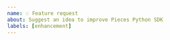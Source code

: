 ```yaml
---
name: 💡 Feature request
about: Suggest an idea to improve Pieces Python SDK
labels: [enhancement]
---
```


<!-- 
Thank you for considering improving this example

Please describe your idea in depth. If you're not sure what to write, imagine the following:
  - How is this important to you? How would you use it?
  - Can you think of any alternatives?
  - Do you have any ideas about how it can be implemented? Are you willing/able to implement it? Do you need mentoring?
-->